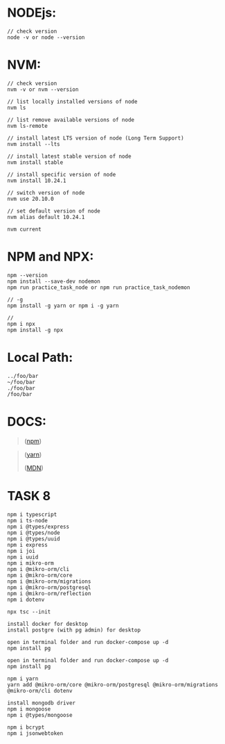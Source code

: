 # NODEjs:

```
// check version
node -v or node --version
```

# NVM:

```
// check version
nvm -v or nvm --version

// list locally installed versions of node
nvm ls

// list remove available versions of node
nvm ls-remote

// install latest LTS version of node (Long Term Support)
nvm install --lts

// install latest stable version of node
nvm install stable

// install specific version of node
nvm install 10.24.1

// switch version of node
nvm use 20.10.0

// set default version of node
nvm alias default 10.24.1

nvm current
```

# NPM and NPX:

```
npm --version
npm install --save-dev nodemon
npm run practice_task_node or npm run practice_task_nodemon

// -g
npm install -g yarn or npm i -g yarn

//
npm i npx 
npm install -g npx
```

# Local Path:

```
../foo/bar
~/foo/bar
./foo/bar
/foo/bar
```

# DOCS:

> ([npm](https://docs.npmjs.com/about-npm))

> ([yarn](https://yarnpkg.com))
>
> ([MDN](https://developer.mozilla.org/en-US/docs/Learn/JavaScript))

# TASK 8

```
npm i typescript
npm i ts-node
npm i @types/express
npm i @types/node
npm i @types/uuid
npm i express
npm i joi
npm i uuid
npm i mikro-orm
npm i @mikro-orm/cli
npm i @mikro-orm/core
npm i @mikro-orm/migrations
npm i @mikro-orm/postgresql
npm i @mikro-orm/reflection
npm i dotenv

npx tsc --init

install docker for desktop
install postgre (with pg admin) for desktop

open in terminal folder and run docker-compose up -d
npm install pg

open in terminal folder and run docker-compose up -d
npm install pg

npm i yarn
yarn add @mikro-orm/core @mikro-orm/postgresql @mikro-orm/migrations @mikro-orm/cli dotenv

install mongodb driver
npm i mongoose
npm i @types/mongoose

npm i bcrypt
npm i jsonwebtoken
```